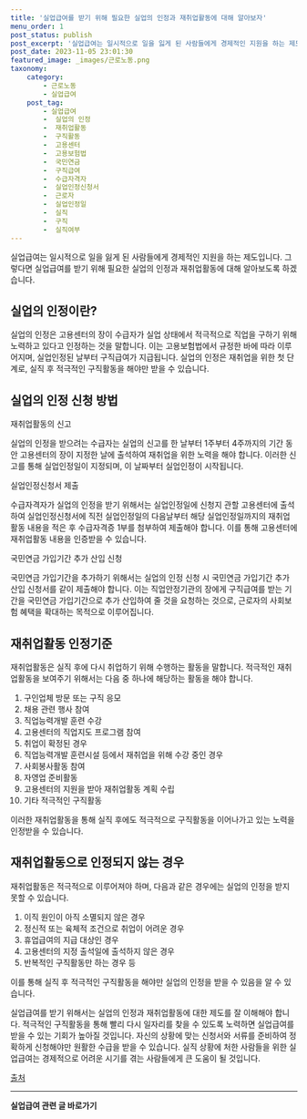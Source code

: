 ```yaml
---
title: '실업급여를 받기 위해 필요한 실업의 인정과 재취업활동에 대해 알아보자'
menu_order: 1
post_status: publish
post_excerpt: '실업급여는 일시적으로 일을 잃게 된 사람들에게 경제적인 지원을 하는 제도입니다. 그렇다면 실업급여를 받기 위해 필요한 실업의 인정과 재취업활동에 대해 알아보도록 하겠습니다.'
post_date: 2023-11-05 23:01:30
featured_image: _images/근로노동.png
taxonomy:
    category:
        - 근로노동
        - 실업급여
    post_tag:
        - 실업급여
        -  실업의 인정
        -  재취업활동
        -  구직활동
        -  고용센터
        -  고용보험법
        -  국민연금
        -  구직급여
        -  수급자격자
        -  실업인정신청서
        -  근로자
        -  실업인정일
        -  실직
        -  구직
        -  실직여부
---
```




실업급여는 일시적으로 일을 잃게 된 사람들에게 경제적인 지원을 하는 제도입니다. 그렇다면 실업급여를 받기 위해 필요한 실업의 인정과 재취업활동에 대해 알아보도록 하겠습니다.

## 실업의 인정이란?

실업의 인정은 고용센터의 장이 수급자가 실업 상태에서 적극적으로 직업을 구하기 위해 노력하고 있다고 인정하는 것을 말합니다. 이는 고용보험법에서 규정한 바에 따라 이루어지며, 실업인정된 날부터 구직급여가 지급됩니다. 실업의 인정은 재취업을 위한 첫 단계로, 실직 후 적극적인 구직활동을 해야만 받을 수 있습니다.

## 실업의 인정 신청 방법

재취업활동의 신고

실업의 인정을 받으려는 수급자는 실업의 신고를 한 날부터 1주부터 4주까지의 기간 동안 고용센터의 장이 지정한 날에 출석하여 재취업을 위한 노력을 해야 합니다. 이러한 신고를 통해 실업인정일이 지정되며, 이 날짜부터 실업인정이 시작됩니다.

실업인정신청서 제출

수급자격자가 실업의 인정을 받기 위해서는 실업인정일에 신청지 관할 고용센터에 출석하여 실업인정신청서에 직전 실업인정일의 다음날부터 해당 실업인정일까지의 재취업활동 내용을 적은 후 수급자격증 1부를 첨부하여 제출해야 합니다. 이를 통해 고용센터에 재취업활동 내용을 인증받을 수 있습니다.

국민연금 가입기간 추가 산입 신청

국민연금 가입기간을 추가하기 위해서는 실업의 인정 신청 시 국민연금 가입기간 추가 산입 신청서를 같이 제출해야 합니다. 이는 직업안정기관의 장에게 구직급여를 받는 기간을 국민연금 가입기간으로 추가 산입하여 줄 것을 요청하는 것으로, 근로자의 사회보험 혜택을 확대하는 목적으로 이루어집니다.

## 재취업활동 인정기준

재취업활동은 실직 후에 다시 취업하기 위해 수행하는 활동을 말합니다. 적극적인 재취업활동을 보여주기 위해서는 다음 중 하나에 해당하는 활동을 해야 합니다.

1. 구인업체 방문 또는 구직 응모
2. 채용 관련 행사 참여
3. 직업능력개발 훈련 수강
4. 고용센터의 직업지도 프로그램 참여
5. 취업이 확정된 경우
6. 직업능력개발 훈련시설 등에서 재취업을 위해 수강 중인 경우
7. 사회봉사활동 참여
8. 자영업 준비활동
9. 고용센터의 지원을 받아 재취업활동 계획 수립
10. 기타 적극적인 구직활동

이러한 재취업활동을 통해 실직 후에도 적극적으로 구직활동을 이어나가고 있는 노력을 인정받을 수 있습니다.

## 재취업활동으로 인정되지 않는 경우

재취업활동은 적극적으로 이루어져야 하며, 다음과 같은 경우에는 실업의 인정을 받지 못할 수 있습니다.

1. 이직 원인이 아직 소멸되지 않은 경우
2. 정신적 또는 육체적 조건으로 취업이 어려운 경우
3. 휴업급여의 지급 대상인 경우
4. 고용센터의 지정 출석일에 출석하지 않은 경우
5. 반복적인 구직활동만 하는 경우 등

이를 통해 실직 후 적극적인 구직활동을 해야만 실업의 인정을 받을 수 있음을 알 수 있습니다.

실업급여를 받기 위해서는 실업의 인정과 재취업활동에 대한 제도를 잘 이해해야 합니다. 적극적인 구직활동을 통해 빨리 다시 일자리를 찾을 수 있도록 노력하면 실업급여를 받을 수 있는 기회가 높아질 것입니다. 자신의 상황에 맞는 신청서와 서류를 준비하여 정확하게 신청해야만 원활한 수급을 받을 수 있습니다. 실직 상황에 처한 사람들을 위한 실업급여는 경제적으로 어려운 시기를 겪는 사람들에게 큰 도움이 될 것입니다.

[출처](https://www.employmentinsurance.go.kr/conts/contsForm.do?menuId=050204)
<!-- wp:separator -->
<hr class="wp-block-separator has-alpha-channel-opacity"/>
<!-- /wp:separator -->

<!-- wp:group {"backgroundColor":"base","layout":{"type":"constrained"}} -->
<div class="wp-block-group has-base-background-color has-background"><!-- wp:paragraph {"align":"center","fontSize":"medium"} -->
<p class="has-text-align-center has-large-font-size"><strong>실업급여 관련 글 바로가기</strong></p>
<!-- /wp:paragraph -->


<!-- wp:latest-posts
{"categories":[{"id":10977,"count":19,"description":"","link":"https://uknowlaw.com/category/%ec%8b%a4%ec%97%85%ea%b8%89%ec%97%ac/","name":"실업급여","slug":"실업급여","taxonomy":"category","parent":0,"meta":[],"_links":{"self":[{"href":"https://uknowlaw.com/wp-json/wp/v2/categories/10977"}],"collection":[{"href":"https://uknowlaw.com/wp-json/wp/v2/categories"}],"about":[{"href":"https://uknowlaw.com/wp-json/wp/v2/taxonomies/category"}],"wp:post_type":[{"href":"https://uknowlaw.com/wp-json/wp/v2/posts?categories=10977"}],"curies":[{"name":"wp","href":"https://api.w.org/{rel}","templated":true}]}}],"postsToShow":100,"excerptLength":28,"postLayout":"grid","columns":2,"featuredImageAlign":"left","featuredImageSizeSlug":"large","fontSize":18px} /--></div>
<!-- /wp:group -->